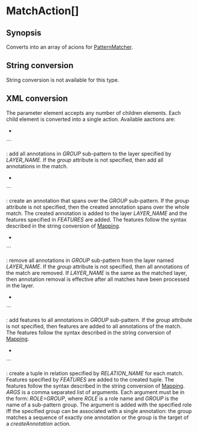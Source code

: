 # MatchAction[]

## Synopsis

Converts into an array of acions for [PatternMatcher](../module/PatternMatcher).

## String conversion

String conversion is not available for this type.

## XML conversion

The parameter element accepts any number of children elements. Each child element is converted into a single action. Available aactions are:
      
* ```xml
<addToLayer group="GROUP_NAME" layer="LAYER_NAME"/>```

:
	  add all annotations in *GROUP* sub-pattern to the layer specified by *LAYER_NAME*. If the *group* attribute is not specified, then add all annotations in the match.
	
* ```xml
<createAnnotation features="FEATURES" group="GROUP_NAME" layer="LAYER_NAME"/>```

:
	  create an annotation that spans over the *GROUP* sub-pattern. If the *group* attribute is not specified, then the created annotation spans over the whole match. The created annotation is added to the layer *LAYER_NAME* and the features specified in *FEATURES* are added. The features follow the syntax described in the string conversion of [Mapping](../converter/Mapping).
	
* ```xml
<removeAnnotations group="GROUP_NAME" layer="LAYER_NAME"/>```

:
	  remove all annotations in *GROUP* sub-pattern from the layer named *LAYER_NAME*. If the *group* attribute is not specified, then all annotations of the match are removed. If *LAYER_NAME* is the same as the matched layer, then annotation removal is effective after all matches have been processed in the layer.
	
* ```xml
<setFeatures features="FEATURES" group="GROUP_NAME" layer="LAYER_NAME"/>```

:
	  add features to all annotations in *GROUP* sub-pattern. If the *group* attribute is not specified, then features are added to all annotations of the match. The features follow the syntax described in the string conversion of [Mapping](../converter/Mapping).
	
* ```xml
<createTuple arguments="ARGS" features="FEATURES" relation="RELATION_NAME"/>```

:
	  create a tuple in relation specified by *RELATION_NAME* for each match. Features specified by *FEATURES* are added to the created tuple. The features follow the syntax described in the string conversion of [Mapping](../converter/Mapping). *ARGS* is a comma separated list of arguments. Each argument must be in the form: *ROLE=GROUP*, where *ROLE* is a role name and *GROUP* is the name of a sub-pattern group. The argument is added with the specified role iff the specified group can be associated with a single annotation: the group matches a sequence of exactly one annotation or the group is the target of a *createAnnotation* action.
	



